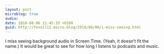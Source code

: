 ```yaml
---
layout: post
microblog: true
audio: 
date: 2018-08-06 11:45:33 +0100
guid: http://fossil12.micro.blog/2018/08/06/i-miss-seeing.html
---
```

I miss seeing background audio in Screen Time. (Yeah, it doesn’t fit the name.) It would be great to see for how long I listens to podcasts and music.
